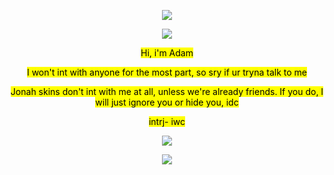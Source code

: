 <div align="center">

![](https://64.media.tumblr.com/3c3b4fe8b1bb38fbafd0ae8340160b18/218df9079897465a-c8/s400x600/be32eb90d58d41ca40871a24b98656041e34ecc2.pnj)

![](https://64.media.tumblr.com/4ac99e15808a9dca4814025cdc66ff57/3525386afce95f87-01/s400x600/08e82a898a3c576c9b61fd763274e4dad1af078d.pnj)

<mark>Hi, i'm Adam</mark>

<mark>I won't int with anyone for the most part, so sry if ur tryna talk to me</mark>

<mark>Jonah skins don't int with me at all, unless we're already friends. If you do, I will just ignore you or hide you, idc</mark>

<mark>intrj- iwc</mark>

![](https://64.media.tumblr.com/4ac99e15808a9dca4814025cdc66ff57/3525386afce95f87-01/s400x600/08e82a898a3c576c9b61fd763274e4dad1af078d.pnj)

![](https://64.media.tumblr.com/3c3b4fe8b1bb38fbafd0ae8340160b18/218df9079897465a-c8/s400x600/be32eb90d58d41ca40871a24b98656041e34ecc2.pnj)
